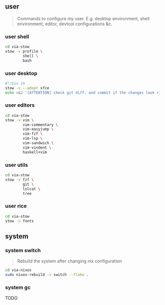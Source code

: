 
## user

> Commands to configure my user.
> E.g. desktop environment, shell environment, editor, devtool configurations &c.

### user shell

```sh
cd via-stow
stow -v profile \
        shell \
        bash
```

### user desktop

```sh
#!/bin sh
stow -v --adopt xfce
echo >&2 '[ATTENTION] check git diff, and commit if the changes look right'
```

### user editors

```sh
cd via-stow
stow -v vim \
        vim-commentary \
        vim-easyjump \
        vim-fzf \
        vim-lsp \
        vim-sandwich \
        vim-vindent \
        haskell+vim
```

### user utils

```sh
cd via-stow
stow -v fzf \
        git \
        lolcat \
        tree
```

### user rice

```sh
cd via-stow
stow -v fonts
```

## system

### system switch

> Rebuild the system after changing nix configuration

```sh
cd via-nixos
sudo nixos-rebuild -v switch --flake .
```

### system gc

TODO
